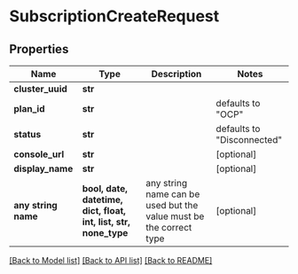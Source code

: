 # SubscriptionCreateRequest


## Properties
Name | Type | Description | Notes
------------ | ------------- | ------------- | -------------
**cluster_uuid** | **str** |  | 
**plan_id** | **str** |  | defaults to "OCP"
**status** | **str** |  | defaults to "Disconnected"
**console_url** | **str** |  | [optional] 
**display_name** | **str** |  | [optional] 
**any string name** | **bool, date, datetime, dict, float, int, list, str, none_type** | any string name can be used but the value must be the correct type | [optional]

[[Back to Model list]](../README.md#documentation-for-models) [[Back to API list]](../README.md#documentation-for-api-endpoints) [[Back to README]](../README.md)


